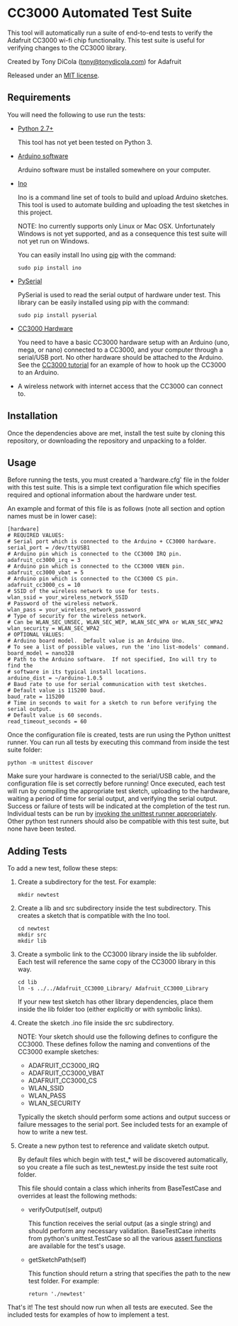 CC3000 Automated Test Suite
===========================

This tool will automatically run a suite of end-to-end tests to verify the 
Adafruit CC3000 wi-fi chip functionality.  This test suite is useful for 
verifying changes to the CC3000 library.

Created by Tony DiCola (tony@tonydicola.com) for Adafruit

Released under an [MIT license](http://opensource.org/licenses/MIT).

Requirements
------------

You will need the following to use run the tests:

-	[Python 2.7+](http://www.python.org/)
	
	This tool has not yet been tested on Python 3.

-	[Arduino software](http://arduino.cc/)

	Arduino software must be installed somewhere on your computer.

-	[Ino](http://inotool.org/)

	Ino is a command line set of tools to build and upload Arduino sketches.
	This tool is used to automate building and uploading the test sketches in
	this project.  

	NOTE: Ino currently supports only Linux or Mac OSX.  Unfortunately Windows
	is not yet supported, and as a consequence this test suite will not yet run
	on Windows.

	You can easily install Ino using [pip](http://www.pip-installer.org/en/latest/)
	with the command:

		sudo pip install ino

-	[PySerial](http://pyserial.sourceforge.net/)

	PySerial is used to read the serial output of hardware under test.  This library
	can be easily installed using pip with the command:

		sudo pip install pyserial

-	[CC3000 Hardware](http://learn.adafruit.com/adafruit-cc3000-wifi)

	You need to have a basic CC3000 hardware setup with an Arduino (uno, mega,
	or nano) connected to a CC3000, and your computer through a serial/USB port.
	No other hardware should be attached to the Arduino.  See the [CC3000 tutorial](http://learn.adafruit.com/adafruit-cc3000-wifi)
	for an example of how to hook up the CC3000 to an Arduino.

-	A wireless network with internet access that the CC3000 can connect to.

Installation
------------

Once the dependencies above are met, install the test suite by cloning this
repository, or downloading the repository and unpacking to a folder.

Usage
-----

Before running the tests, you must created a 'hardware.cfg' file in the folder
with this test suite.  This is a simple text configuration file which specifies
required and optional information about the hardware under test.

An example and format of this file is as follows (note all section and option
names must be in lower case):

	[hardware]
	# REQUIRED VALUES:
	# Serial port which is connected to the Arduino + CC3000 hardware.
	serial_port = /dev/ttyUSB1
	# Arduino pin which is connected to the CC3000 IRQ pin.
	adafruit_cc3000_irq = 3
	# Arduino pin which is connected to the CC3000 VBEN pin.
	adafruit_cc3000_vbat = 5
	# Arduino pin which is connected to the CC3000 CS pin.
	adafruit_cc3000_cs = 10
	# SSID of the wireless network to use for tests.
	wlan_ssid = your_wireless_network_SSID
	# Password of the wireless network.
	wlan_pass = your_wireless_network_password
	# Type of security for the wireless network.
	# Can be WLAN_SEC_UNSEC, WLAN_SEC_WEP, WLAN_SEC_WPA or WLAN_SEC_WPA2
	wlan_security = WLAN_SEC_WPA2
	# OPTIONAL VALUES:
	# Arduino board model.  Default value is an Arduino Uno.
	# To see a list of possible values, run the 'ino list-models' command.
	board_model = nano328
	# Path to the Arduino software.  If not specified, Ino will try to find the
	# software in its typical install locations.
	arduino_dist = ~/arduino-1.0.5
	# Baud rate to use for serial communication with test sketches.
	# Default value is 115200 baud.
	baud_rate = 115200
	# Time in seconds to wait for a sketch to run before verifying the serial output.
	# Default value is 60 seconds.
	read_timeout_seconds = 60

Once the configuration file is created, tests are run using the Python unittest
runner.  You can run all tests by executing this command from inside the test
suite folder:

	python -m unittest discover

Make sure your hardware is connected to the serial/USB cable, and the configuration
file is set correctly before running!  Once executed, each test will run by 
compiling the appropriate test sketch, uploading to the hardware, waiting a period
of time for serial output, and verifying the serial output.  Success or failure
of tests will be indicated at the completion of the test run.  Individual tests
can be run by [invoking the unittest runner appropriately](http://docs.python.org/2/library/unittest.html#command-line-interface).  Other python test runners should also be compatible with this test
suite, but none have been tested.

Adding Tests
------------

To add a new test, follow these steps:

1.	Create a subdirectory for the test.  For example:

		mkdir newtest

2.	Create a lib and src subdirectory inside the test subdirectory.  This creates
	a sketch that is compatible with the Ino tool.

		cd newtest
		mkdir src
		mkdir lib

3.	Create a symbolic link to the CC3000 library inside the lib subfolder.  Each
	test will reference the same copy of the CC3000 library in this way.

		cd lib
		ln -s ../../Adafruit_CC3000_Library/ Adafruit_CC3000_Library

	If your new test sketch has other library dependencies, place them inside the
	lib folder too (either explicitly or with symbolic links).

4.	Create the sketch .ino file inside the src subdirectory.

	NOTE: Your sketch should use the following defines to configure the CC3000.
	These defines follow the naming and conventions of the CC3000 example sketches:

	-	ADAFRUIT\_CC3000\_IRQ
	-	ADAFRUIT\_CC3000\_VBAT
	-	ADAFRUIT\_CC3000\_CS
	-	WLAN\_SSID
	-	WLAN\_PASS
	-	WLAN\_SECURITY

	Typically the sketch should perform some actions and output success or failure
	messages to the serial port.  See included tests for an example of how to write
	a new test.

5.	Create a new python test to reference and validate sketch output.

	By default files which begin with test\_* will be discovered automatically,
	so you create a file such as test\_newtest.py inside the test suite root folder.

	This file should contain a class which inherits from BaseTestCase and overrides
	at least the following methods:
	
	-	verifyOutput(self, output)

		This function receives the serial output (as a single string) and should
		perform any necessary validation.  BaseTestCase inherits from python's
		unittest.TestCase so all the various [assert functions](http://docs.python.org/2/library/unittest.html#unittest.TestCase.assertEqual)
		are available for the test's usage.
	
	-	getSketchPath(self)

		This function should return a string that specifies the path to the new
		test folder.  For example:

			return './newtest'

That's it!  The test should now run when all tests are executed.  See the included
tests for examples of how to implement a test.
